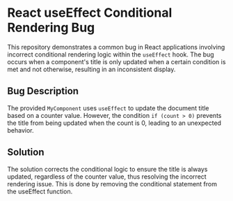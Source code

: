 # React useEffect Conditional Rendering Bug

This repository demonstrates a common bug in React applications involving incorrect conditional rendering logic within the `useEffect` hook. The bug occurs when a component's title is only updated when a certain condition is met and not otherwise, resulting in an inconsistent display.

## Bug Description

The provided `MyComponent` uses `useEffect` to update the document title based on a counter value. However, the condition `if (count > 0)` prevents the title from being updated when the count is 0, leading to an unexpected behavior. 

## Solution

The solution corrects the conditional logic to ensure the title is always updated, regardless of the counter value, thus resolving the incorrect rendering issue. This is done by removing the conditional statement from the useEffect function. 
